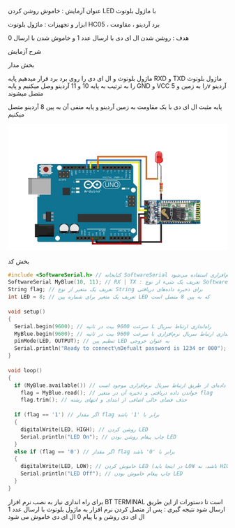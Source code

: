 عنوان آزمایش : خاموش روشن کردن LED با ماژول بلوتوث

ابزار و تجهیزات : ماژول بلوتوث HC05 ، برد آردینو ، مقاومت

هدف : روشن شدن ال ای دی با ارسال عدد 1 و خاموش شدن با ارسال 0

شرح آزمایش

بخش مدار

ماژول بلوتوث و ال ای دی را روی برد برد قرار میدهیم
پایه RXD  و TXD ماژول بلوتوث را به ترتیب به پایه 10 و 11 آردینو وصل میکنیم
و پایه GND و VCC را به زمین و 5v آردینو متصل میشوند

پایه مثبت ال ای دی با یک مقاومت به زمین آردینو و پایه منفی آن به پین 8 آردینو متصل میکنیم

![code](./fritzing_bb1.jpg) 

بخش کد

```cpp
#include <SoftwareSerial.h> // کتابخانه SoftwareSerial را شامل می‌شود که برای ارتباط سریال نرم‌افزاری استفاده می‌شود
SoftwareSerial MyBlue(10, 11); // RX | TX : تعریف یک شیء از نوع SoftwareSerial با پین‌های 10 به عنوان RX و 11 به عنوان TX
String flag; // تعریف یک متغیر از نوع String برای ذخیره داده‌های دریافتی
int LED = 8; // تعریف یک متغیر برای شماره پین LED که به پین 8 متصل است

void setup() 
{   
  Serial.begin(9600); // راه‌اندازی ارتباط سریال با سرعت 9600 بیت در ثانیه
  MyBlue.begin(9600); // راه‌اندازی ارتباط سریال نرم‌افزاری با سرعت 9600 بیت در ثانیه
  pinMode(LED, OUTPUT); // تنظیم پین LED به عنوان خروجی
  Serial.println("Ready to connect\nDefualt password is 1234 or 000"); // چاپ پیغام آماده بودن برای اتصال و رمز عبور پیش‌فرض
} 

void loop() 
{ 
  if (MyBlue.available()) // بررسی اینکه آیا داده‌ای از طریق ارتباط سریال نرم‌افزاری موجود است
    flag = MyBlue.read(); // خواندن داده دریافتی و ذخیره آن در متغیر flag
    flag.trim(); // حذف فضای خالی اضافی از ابتدای و انتهای رشته

  if (flag == '1') // اگر مقدار flag برابر با '1' باشد
  { 
    digitalWrite(LED, HIGH); // روشن کردن LED
    Serial.println("LED On"); // چاپ پیغام روشن بودن LED
  } 
  else if (flag == '0') // اگر مقدار flag برابر با '0' باشد
  { 
    digitalWrite(LED, LOW); // خاموش کردن LED (در اینجا باید LOW باشد، نه HIGH)
    Serial.println("LED Off"); // چاپ پیغام خاموش بودن LED
  } 
}
```
برای راه اندازی نیاز به نصب نرم افزار  BT TERMINAL است تا دستورات از این طریق ارسال شود
نتیجه گیری : پس از متصل کردن نرم افزار به ماژول بلوتوث با ارسال عدد 1 ال ای دی روشن و با پیام 0 ال ای دی خاموش می شود